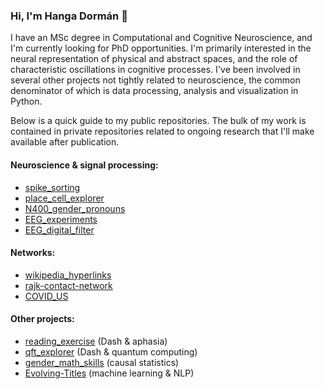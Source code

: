 ### Hi, I'm Hanga Dormán 👋

I have an MSc degree in Computational and Cognitive Neuroscience, and I'm currently looking for PhD opportunities. I'm primarily interested in the neural representation of physical and abstract spaces, and the role of characteristic oscillations in cognitive processes. I've been involved in several other projects not tightly related to neuroscience, the common denominator of which is data processing, analysis and visualization in Python.

Below is a quick guide to my public repositories. The bulk of my work is contained in private repositories related to ongoing research that I'll make available after publication.

#### Neuroscience & signal processing:
* [spike_sorting](https://github.com/dormanh/spike_sorting)
* [place_cell_explorer](https://github.com/dormanh/place_cell_explorer)
* [N400_gender_pronouns](https://github.com/dormanh/N400_gender_pronouns)
* [EEG_experiments](https://github.com/dormanh/EEG_experiments)
* [EEG_digital_filter](https://github.com/dormanh/EEG_digital_filter)

#### Networks:
* [wikipedia_hyperlinks](https://github.com/dormanh/wikipedia_hyperlinks)
* [rajk-contact-network](https://github.com/dormanh/rajk-contact-network)
* [COVID_US](https://github.com/dormanh/COVID_US)

#### Other projects:
* [reading_exercise](https://github.com/dormanh/reading_exercise) (Dash & aphasia)
* [qft_explorer](https://github.com/dormanh/qft_explorer) (Dash & quantum computing)
* [gender_math_skills](https://github.com/dormanh/gender_math_skills) (causal statistics)
* [Evolving-Titles](https://github.com/dormanh/Evolving-Titles) (machine learning & NLP)
